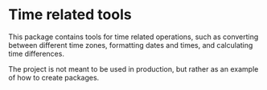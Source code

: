 # Time related tools

This package contains tools for time related operations, such as converting between different time zones, formatting dates and times, and calculating time differences.

The project is not meant to be used in production, but rather as an example of how to create packages.
